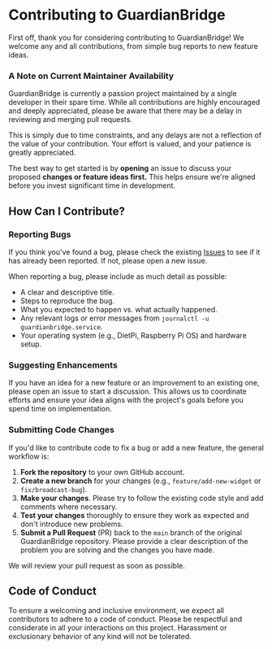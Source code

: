 # Contributing to GuardianBridge

First off, thank you for considering contributing to GuardianBridge! We welcome any and all contributions, from simple bug reports to new feature ideas.

### A Note on Current Maintainer Availability

GuardianBridge is currently a passion project maintained by a single developer in their spare time. While all contributions are highly encouraged and deeply appreciated, please be aware that there may be a delay in reviewing and merging pull requests.

This is simply due to time constraints, and any delays are not a reflection of the value of your contribution. Your effort is valued, and your patience is greatly appreciated.

The best way to get started is by **opening** an issue to discuss your proposed **changes or feature ideas first.** This helps ensure we're aligned before you invest significant time in development.

## How Can I Contribute?

### Reporting Bugs

If you think you've found a bug, please check the existing [Issues](https://www.google.com/search?q=https://github.com/rkolbi/GuardianBridge/issues) to see if it has already been reported. If not, please open a new issue.

When reporting a bug, please include as much detail as possible:

- A clear and descriptive title.
- Steps to reproduce the bug.
- What you expected to happen vs. what actually happened.
- Any relevant logs or error messages from `journalctl -u guardianbridge.service`.
- Your operating system (e.g., DietPi, Raspberry Pi OS) and hardware setup.

### Suggesting Enhancements

If you have an idea for a new feature or an improvement to an existing one, please open an issue to start a discussion. This allows us to coordinate efforts and ensure your idea aligns with the project's goals before you spend time on implementation.

### Submitting Code Changes

If you'd like to contribute code to fix a bug or add a new feature, the general workflow is:

1. **Fork the repository** to your own GitHub account.
2. **Create a new branch** for your changes (e.g., `feature/add-new-widget` or `fix/broadcast-bug`).
3. **Make your changes**. Please try to follow the existing code style and add comments where necessary.
4. **Test your changes** thoroughly to ensure they work as expected and don't introduce new problems.
5. **Submit a Pull Request** (PR) back to the `main` branch of the original GuardianBridge repository. Please provide a clear description of the problem you are solving and the changes you have made.

We will review your pull request as soon as possible.

## Code of Conduct

To ensure a welcoming and inclusive environment, we expect all contributors to adhere to a code of conduct. Please be respectful and considerate in all your interactions on this project. Harassment or exclusionary behavior of any kind will not be tolerated.
